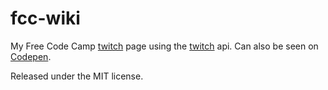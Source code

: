 # fcc-wiki

My Free Code Camp [twitch](https://www.freecodecamp.com/challenges/use-the-twitchtv-json-api) page using the [twitch](https://twitch.tv/) api. Can also be seen on [Codepen](http://codepen.io/romorin/pen/zBEqzq).

Released under the MIT license.


